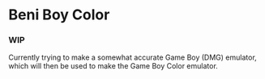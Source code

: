 # Beni Boy Color

### WIP

Currently trying to make a somewhat accurate Game Boy (DMG) emulator, which will then be used to make the Game Boy Color emulator.
